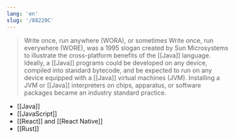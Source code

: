 ```yaml
---
lang: 'en'
slug: '/88220C'
---
```


> Write once, run anywhere (WORA), or sometimes Write once, run everywhere (WORE), was a 1995 slogan created by Sun Microsystems to illustrate the cross-platform benefits of the [[Java]] language. Ideally, a [[Java]] programs could be developed on any device, compiled into standard bytecode, and be expected to run on any device equipped with a [[Java]] virtual machines (JVM). Installing a JVM or [[Java]] interpreters on chips, apparatus, or software packages became an industry standard practice.

- [[Java]]
- [[JavaScript]]
- [[React]] and [[React Native]]
- [[Rust]]

